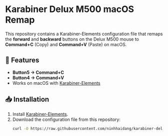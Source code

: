 # Karabiner Delux M500 macOS Remap

This repository contains a Karabiner-Elements configuration file that remaps the **forward** and **backward** buttons on the Delux M500 mouse to **Command+C** (Copy) and **Command+V** (Paste) on macOS.

## 🎯 Features
- **Button5 → Command+C**
- **Button4 → Command+V**
- Works on macOS with [Karabiner-Elements](https://karabiner-elements.pqrs.org/)

## 📥 Installation
1. Install [Karabiner-Elements](https://karabiner-elements.pqrs.org/).
2. Download the configuration file from this repository:
   ```bash
   curl -O https://raw.githubusercontent.com/ninhhaidang/karabiner-delux-m500-macos-remap/main/config.json
